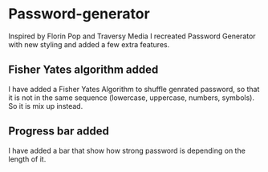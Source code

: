 # Password-generator

Inspired by Florin Pop and Traversy Media I recreated Password Generator with new styling and added a few extra features.


## Fisher Yates algorithm added

I have added a Fisher Yates Algorithm to shuffle genrated password, so that it is not in the same sequence (lowercase, uppercase, numbers, symbols). So it is mix up instead.

## Progress bar added

I have added a bar that show how strong password is depending on the length of it.

